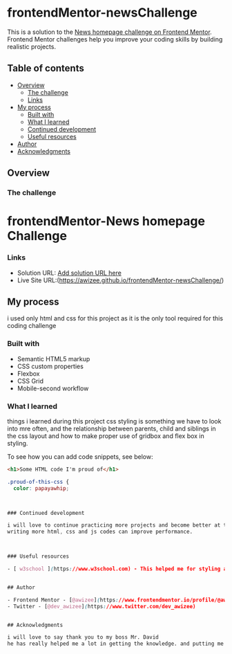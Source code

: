 # frontendMentor-newsChallenge

This is a solution to the [News homepage challenge on Frontend Mentor](https://www.frontendmentor.io/challenges/news-homepage-H6SWTa1MFl). Frontend Mentor challenges help you improve your coding skills by building realistic projects.

## Table of contents

- [Overview](#overview)
  - [The challenge](#the-challenge)
  - [Links](#links)
- [My process](#my-process)
  - [Built with](#built-with)
  - [What I learned](#what-i-learned)
  - [Continued development](#continued-development)
  - [Useful resources](#useful-resources)
- [Author](#author)
- [Acknowledgments](#acknowledgments)

## Overview

### The challenge

# frontendMentor-News homepage Challenge

### Links

- Solution URL: [Add solution URL here](https://your-solution-url.com)
- Live Site URL:(https://awizee.github.io/frontendMentor-newsChallenge/)

## My process

i used only html and css for this project as it is the only tool required for this coding challenge

### Built with

- Semantic HTML5 markup
- CSS custom properties
- Flexbox
- CSS Grid
- Mobile-second workflow

### What I learned

things i learned during this project css styling is something we have to look into mre often, and the relationship between parents, child and siblings in the css layout and how to make proper use of gridbox and flex box in styling.

To see how you can add code snippets, see below:

```html
<h1>Some HTML code I'm proud of</h1>
```

```css
.proud-of-this-css {
  color: papayawhip;



### Continued development

i will love to continue practicing more projects and become better at them,
writing more html, css and js codes can improve performance.



### Useful resources

- [ w3school ](https://www.w3school.com) - This helped me for styling and getting used to the syntax and semantics, and how to make a simple hamburger menu. I really liked this pattern and will use it going forward.


## Author

- Frontend Mentor - [@awizee](https://www.frontendmentor.io/profile/@awizee)
- Twitter - [@dev_awizee](https://www.twitter.com/dev_awizee)


## Acknowledgments

i will love to say thank you to my boss Mr. David
he has really helped me a lot in getting the knowledge. and putting me through all my difficult stages

```
